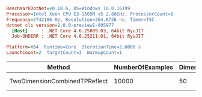 ``` ini

BenchmarkDotNet=v0.10.6, OS=Windows 10.0.16199
Processor=Intel Xeon CPU E3-1505M v5 2.80GHz, ProcessorCount=8
Frequency=2742186 Hz, Resolution=364.6726 ns, Timer=TSC
dotnet cli version=2.0.0-preview1-005977
  [Host]     : .NET Core 4.6.25009.03, 64bit RyuJIT
  Job-OHDERR : .NET Core 4.6.25211.01, 64bit RyuJIT

Platform=X64  Runtime=Core  IterationTime=2.0000 s  
LaunchCount=2  TargetCount=3  WarmupCount=1  

```
 |                        Method | NumberOfExamples | Dimensions |     Mean |    Error |   StdDev |      Gen 0 |     Gen 1 |     Gen 2 | Allocated |
 |------------------------------ |----------------- |----------- |---------:|---------:|---------:|-----------:|----------:|----------:|----------:|
 | TwoDimensionCombinedTPReflect |            10000 |         50 | 239.5 ms | 10.91 ms | 3.891 ms | 12375.0000 | 6437.5000 | 1916.6667 |   1.35 KB |
